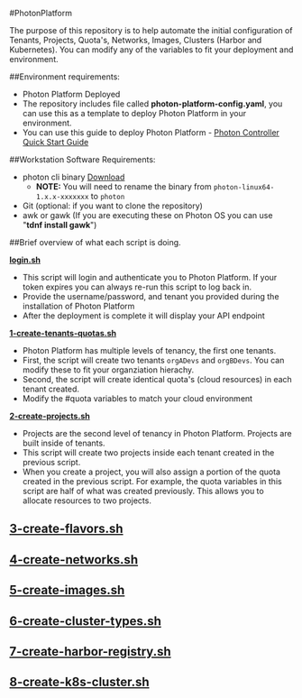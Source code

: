 #PhotonPlatform

The purpose of this repository is to help automate the initial configuration of Tenants, Projects, Quota's, Networks, Images, Clusters (Harbor and Kubernetes).
You can modify any of the variables to fit your deployment and environment. 

##Environment requirements:
- Photon Platform Deployed
- The repository includes file called **photon-platform-config.yaml**, you can use this as a template to deploy Photon Platform in your environment.
- You can use this guide to deploy Photon Platform - [Photon Controller Quick Start Guide](https://vmware.github.io/photon-controller/assets/files/Photon_Controller_Getting_Started_Guide_20151116.pdf)

##Workstation Software Requirements:
- photon cli binary [Download](https://github.com/vmware/photon-controller/releases)
  - **NOTE:** You will need to rename the binary from `photon-linux64-1.x.x-xxxxxxx` to `photon`
- Git (optional: if you want to clone the repository)
- awk or gawk (If you are executing these on Photon OS you can use "**tdnf install gawk**")

##Brief overview of what each script is doing.

**[login.sh](login.sh)**
  - This script will login and authenticate you to Photon Platform. If your token expires you can always re-run this script to log back in.
  - Provide the username/password, and tenant you provided during the installation of Photon Platform
  - After the deployment is complete it will display your API endpoint

**[1-create-tenants-quotas.sh](1-create-tenants-quotas.sh)**
  - Photon Platform has multiple levels of tenancy, the first one tenants.
  - First, the script will create two tenants `orgADevs` and `orgBDevs`. You can modify these to fit your organziation hierachy.
  - Second, the script will create identical quota's (cloud resources) in each tenant created.
  - Modify the #quota variables to match your cloud environment
 
**[2-create-projects.sh](2-create-projects.sh)**
  - Projects are the second level of tenancy in Photon Platform. Projects are built inside of tenants. 
  - This script will create two projects inside each tenant created in the previous script.
  - When you create a project, you will also assign a portion of the quota created in the previous script. For example, the quota variables in this script are half of what was created previously. This allows you to allocate resources to two projects.

**[3-create-flavors.sh](3-create-flavors.sh)**
  - 
  
**[4-create-networks.sh](4-create-networks.sh)**
  - 
  
**[5-create-images.sh](5-create-images.sh)**
  - 
  
**[6-create-cluster-types.sh](6-create-cluster-types.sh)**
  -
  
**[7-create-harbor-registry.sh](7-create-harbor-registry.sh)**
  - 
  
**[8-create-k8s-cluster.sh](8-create-k8s-cluster.sh)**
  - 
  
  

